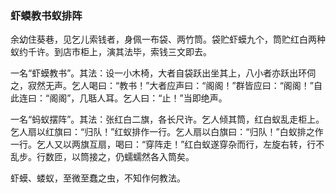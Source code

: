 <script type="text/javascript">
    var head = document.getElementsByTagName('head')[0];
    cssURL = '/public/article_1.css';
    linkTag = document.createElement('link');
    linkTag.href = cssURL;
    linkTag.setAttribute('type','text/css');
    linkTag.setAttribute('rel','stylesheet');
    head.appendChild(linkTag);
</script>
### 虾蟆教书蚁排阵

余幼住葵巷，见乞儿索钱者，身佩一布袋、两竹筒。袋贮虾蟆九个，筒贮红白两种蚁约千许。到店市柜上，演其法毕，索钱三文即去。

一名“虾蟆教书”。其法：设一小木椅，大者自袋跃出坐其上，八小者亦跃出环伺之，寂然无声。乞人喝曰：“教书！”大者应声曰：“阁阁！”群皆应曰：“阁阁！”自此连曰：“阁阁”，几聒人耳。乞人曰：“止！”当即绝声。

一名“蚂蚁摆阵”。其法：张红白二旗，各长尺许。乞人倾其筒，红白蚁乱走柜上。乞人扇以红旗曰：“归队！”红蚁排作一行。乞人扇以白旗曰：“归队！”白蚁排之作一行。乞人又以两旗互扇，喝曰：“穿阵走！”红白蚁遂穿杂而行，左旋右转，行不乱步。行数匝，以筒接之，仍蠕蠕然各入筒矣。

虾蟆、蝼蚁，至微至蠢之虫，不知作何教法。

